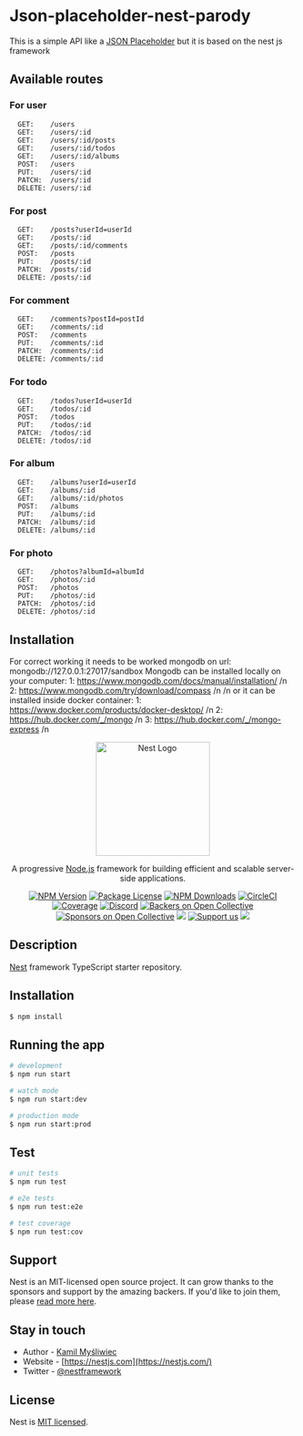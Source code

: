 # Json-placeholder-nest-parody

This is a simple API like a <a href="https://jsonplaceholder.typicode.com/">JSON Placeholder</a> but it is based on the nest js framework

## Available routes

### For user

```
  GET:    /users
  GET:    /users/:id
  GET:    /users/:id/posts
  GET:    /users/:id/todos
  GET:    /users/:id/albums
  POST:   /users
  PUT:    /users/:id
  PATCH:  /users/:id
  DELETE: /users/:id
```

### For post

```
  GET:    /posts?userId=userId
  GET:    /posts/:id
  GET:    /posts/:id/comments
  POST:   /posts
  PUT:    /posts/:id
  PATCH:  /posts/:id
  DELETE: /posts/:id
```

### For comment

```
  GET:    /comments?postId=postId
  GET:    /comments/:id
  POST:   /comments
  PUT:    /comments/:id
  PATCH:  /comments/:id
  DELETE: /comments/:id
```

### For todo

```
  GET:    /todos?userId=userId
  GET:    /todos/:id
  POST:   /todos
  PUT:    /todos/:id
  PATCH:  /todos/:id
  DELETE: /todos/:id
```

### For album

```
  GET:    /albums?userId=userId
  GET:    /albums/:id
  GET:    /albums/:id/photos
  POST:   /albums
  PUT:    /albums/:id
  PATCH:  /albums/:id
  DELETE: /albums/:id
```

### For photo

```
  GET:    /photos?albumId=albumId
  GET:    /photos/:id
  POST:   /photos
  PUT:    /photos/:id
  PATCH:  /photos/:id
  DELETE: /photos/:id
```

## Installation

For correct working it needs to be worked mongodb on url: mongodb://127.0.0.1:27017/sandbox
Mongodb can be installed locally on your computer:
1: https://www.mongodb.com/docs/manual/installation/ /n
2: https://www.mongodb.com/try/download/compass /n
/n
or it can be installed inside docker container:
1: https://www.docker.com/products/docker-desktop/ /n
2: https://hub.docker.com/_/mongo /n
3: https://hub.docker.com/_/mongo-express /n

<p align="center">
  <a href="http://nestjs.com/" target="blank"><img src="https://nestjs.com/img/logo-small.svg" width="200" alt="Nest Logo" /></a>
</p>

[circleci-image]: https://img.shields.io/circleci/build/github/nestjs/nest/master?token=abc123def456
[circleci-url]: https://circleci.com/gh/nestjs/nest

  <p align="center">A progressive <a href="http://nodejs.org" target="_blank">Node.js</a> framework for building efficient and scalable server-side applications.</p>
    <p align="center">
<a href="https://www.npmjs.com/~nestjscore" target="_blank"><img src="https://img.shields.io/npm/v/@nestjs/core.svg" alt="NPM Version" /></a>
<a href="https://www.npmjs.com/~nestjscore" target="_blank"><img src="https://img.shields.io/npm/l/@nestjs/core.svg" alt="Package License" /></a>
<a href="https://www.npmjs.com/~nestjscore" target="_blank"><img src="https://img.shields.io/npm/dm/@nestjs/common.svg" alt="NPM Downloads" /></a>
<a href="https://circleci.com/gh/nestjs/nest" target="_blank"><img src="https://img.shields.io/circleci/build/github/nestjs/nest/master" alt="CircleCI" /></a>
<a href="https://coveralls.io/github/nestjs/nest?branch=master" target="_blank"><img src="https://coveralls.io/repos/github/nestjs/nest/badge.svg?branch=master#9" alt="Coverage" /></a>
<a href="https://discord.gg/G7Qnnhy" target="_blank"><img src="https://img.shields.io/badge/discord-online-brightgreen.svg" alt="Discord"/></a>
<a href="https://opencollective.com/nest#backer" target="_blank"><img src="https://opencollective.com/nest/backers/badge.svg" alt="Backers on Open Collective" /></a>
<a href="https://opencollective.com/nest#sponsor" target="_blank"><img src="https://opencollective.com/nest/sponsors/badge.svg" alt="Sponsors on Open Collective" /></a>
<a href="https://paypal.me/kamilmysliwiec" target="_blank"><img src="https://img.shields.io/badge/Donate-PayPal-ff3f59.svg"/></a>
<a href="https://opencollective.com/nest#sponsor"  target="_blank"><img src="https://img.shields.io/badge/Support%20us-Open%20Collective-41B883.svg" alt="Support us"></a>
<a href="https://twitter.com/nestframework" target="_blank"><img src="https://img.shields.io/twitter/follow/nestframework.svg?style=social&label=Follow"></a>
</p>
  <!--[![Backers on Open Collective](https://opencollective.com/nest/backers/badge.svg)](https://opencollective.com/nest#backer)
  [![Sponsors on Open Collective](https://opencollective.com/nest/sponsors/badge.svg)](https://opencollective.com/nest#sponsor)-->

## Description

[Nest](https://github.com/nestjs/nest) framework TypeScript starter repository.

## Installation

```bash
$ npm install
```

## Running the app

```bash
# development
$ npm run start

# watch mode
$ npm run start:dev

# production mode
$ npm run start:prod
```

## Test

```bash
# unit tests
$ npm run test

# e2e tests
$ npm run test:e2e

# test coverage
$ npm run test:cov
```

## Support

Nest is an MIT-licensed open source project. It can grow thanks to the sponsors and support by the amazing backers. If you'd like to join them, please [read more here](https://docs.nestjs.com/support).

## Stay in touch

- Author - [Kamil Myśliwiec](https://kamilmysliwiec.com)
- Website - [https://nestjs.com](https://nestjs.com/)
- Twitter - [@nestframework](https://twitter.com/nestframework)

## License

Nest is [MIT licensed](LICENSE).
